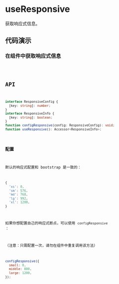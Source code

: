# useResponsive

获取响应式信息。

## 代码演示

### 在组件中获取响应式信息

<code src="./demo/demo1.tsx" />

## API

```typescript
interface ResponsiveConfig {
  [key: string]: number;
}
interface ResponsiveInfo {
  [key: string]: boolean;
}
function configResponsive(config: ResponsiveConfig): void;
function useResponsive(): Accessor<ResponsiveInfo>;
```

### 配置

默认的响应式配置和 bootstrap 是一致的：

```javascript
{
  'xs': 0,
  'sm': 576,
  'md': 768,
  'lg': 992,
  'xl': 1200,
}
```

如果你想配置自己的响应式断点，可以使用 `configResponsive` ：

（注意：只需配置一次，请勿在组件中重复调用该方法）

```javascript
configResponsive({
  small: 0,
  middle: 800,
  large: 1200,
});
```
